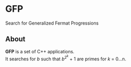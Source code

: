 # GFP
Search for Generalized Fermat Progressions

## About

**GFP** is a set of C++ applications.  
It searches for *b* such that *b*<sup>2<sup>*k*</sup></sup> + 1 are primes for *k* = 0...n.
